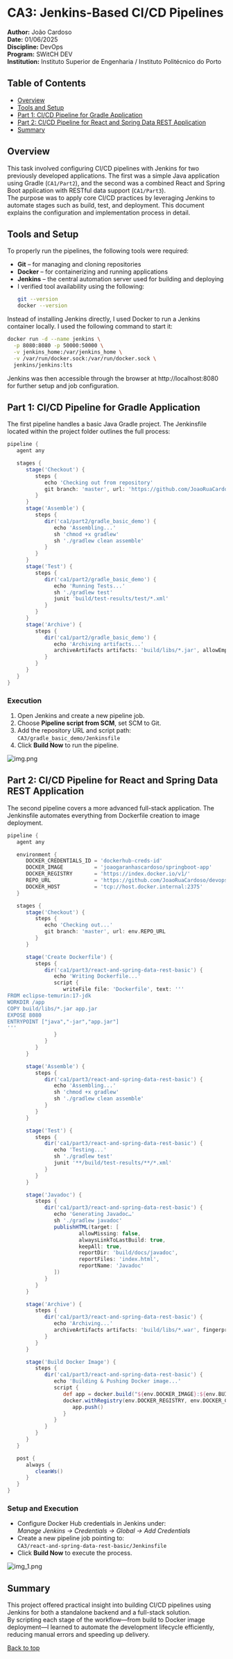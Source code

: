 # CA3: Jenkins-Based CI/CD Pipelines

**Author:** João Cardoso  
**Date:** 01/06/2025  
**Discipline:** DevOps  
**Program:** SWitCH DEV  
**Institution:** Instituto Superior de Engenharia / Instituto Politécnico do Porto

## Table of Contents

- [Overview](#overview)
- [Tools and Setup](#tools-and-setup)
- [Part 1: CI/CD Pipeline for Gradle Application](#part-1-cicd-pipeline-for-gradle-application)
- [Part 2: CI/CD Pipeline for React and Spring Data REST Application](#part-2-cicd-pipeline-for-react-and-spring-data-rest-application)
- [Summary](#summary)

## Overview

This task involved configuring CI/CD pipelines with Jenkins for two previously developed applications. The first was a simple Java application using Gradle (`CA1/Part2`), and the second was a combined React and Spring Boot application with RESTful data support (`CA1/Part3`).  
The purpose was to apply core CI/CD practices by leveraging Jenkins to automate stages such as build, test, and deployment. This document explains the configuration and implementation process in detail.

## Tools and Setup

To properly run the pipelines, the following tools were required:

- **Git** – for managing and cloning repositories
- **Docker** – for containerizing and running applications
- **Jenkins** – the central automation server used for building and deploying
- I verified tool availability using the following:
  ```bash
  git --version  
  docker --version
  ```
Instead of installing Jenkins directly, I used Docker to run a Jenkins container locally. I used the following command to start it:

```bash
docker run -d --name jenkins \
  -p 8080:8080 -p 50000:50000 \
  -v jenkins_home:/var/jenkins_home \
  -v /var/run/docker.sock:/var/run/docker.sock \
  jenkins/jenkins:lts
```

Jenkins was then accessible through the browser at http://localhost:8080 for further setup and job configuration.

## Part 1: CI/CD Pipeline for Gradle Application

The first pipeline handles a basic Java Gradle project. 
The Jenkinsfile located within the project folder outlines the full process:

```groovy
pipeline {
   agent any

   stages {
      stage('Checkout') {
         steps {
            echo 'Checking out from repository'
            git branch: 'master', url: 'https://github.com/JoaoRuaCardoso/devops-24-25-1241911.git'
         }
      }
      stage('Assemble') {
         steps {
            dir('ca1/part2/gradle_basic_demo') {
               echo 'Assembling...'
               sh 'chmod +x gradlew'
               sh './gradlew clean assemble'
            }
         }
      }
      stage('Test') {
         steps {
            dir('ca1/part2/gradle_basic_demo') {
               echo 'Running Tests...'
               sh './gradlew test'
               junit 'build/test-results/test/*.xml'
            }
         }
      }
      stage('Archive') {
         steps {
            dir('ca1/part2/gradle_basic_demo') {
               echo 'Archiving artifacts...'
               archiveArtifacts artifacts: 'build/libs/*.jar', allowEmptyArchive: true
            }
         }
      }
   }
}
```

### Execution

1. Open Jenkins and create a new pipeline job.
2. Choose **Pipeline script from SCM**, set SCM to Git.
3. Add the repository URL and script path:  
   `CA3/gradle_basic_demo/Jenkinsfile`
4. Click **Build Now** to run the pipeline.

![img.png](img.png)

## Part 2: CI/CD Pipeline for React and Spring Data REST Application

The second pipeline covers a more advanced full-stack application. 
The Jenkinsfile automates everything from Dockerfile creation to image deployment.

```groovy
pipeline {
   agent any

   environment {
      DOCKER_CREDENTIALS_ID = 'dockerhub-creds-id'
      DOCKER_IMAGE          = 'joaogaranhascardoso/springboot-app'
      DOCKER_REGISTRY       = 'https://index.docker.io/v1/'
      REPO_URL              = 'https://github.com/JoaoRuaCardoso/devops-24-25-1241911.git'
      DOCKER_HOST           = 'tcp://host.docker.internal:2375'
   }

   stages {
      stage('Checkout') {
         steps {
            echo 'Checking out...'
            git branch: 'master', url: env.REPO_URL
         }
      }

      stage('Create Dockerfile') {
         steps {
            dir('ca1/part3/react-and-spring-data-rest-basic') {
               echo 'Writing Dockerfile...'
               script {
                  writeFile file: 'Dockerfile', text: '''
FROM eclipse-temurin:17-jdk
WORKDIR /app
COPY build/libs/*.jar app.jar
EXPOSE 8080
ENTRYPOINT ["java","-jar","app.jar"]
'''
               }
            }
         }
      }

      stage('Assemble') {
         steps {
            dir('ca1/part3/react-and-spring-data-rest-basic') {
               echo 'Assembling...'
               sh 'chmod +x gradlew'
               sh './gradlew clean assemble'
            }
         }
      }

      stage('Test') {
         steps {
            dir('ca1/part3/react-and-spring-data-rest-basic') {
               echo 'Testing...'
               sh './gradlew test'
               junit '**/build/test-results/**/*.xml'
            }
         }
      }

      stage('Javadoc') {
         steps {
            dir('ca1/part3/react-and-spring-data-rest-basic') {
               echo 'Generating Javadoc…'
               sh './gradlew javadoc'
               publishHTML(target: [
                       allowMissing: false,
                       alwaysLinkToLastBuild: true,
                       keepAll: true,
                       reportDir: 'build/docs/javadoc',
                       reportFiles: 'index.html',
                       reportName: 'Javadoc'
               ])
            }
         }
      }

      stage('Archive') {
         steps {
            dir('ca1/part3/react-and-spring-data-rest-basic') {
               echo 'Archiving...'
               archiveArtifacts artifacts: 'build/libs/*.war', fingerprint: true
            }
         }
      }

      stage('Build Docker Image') {
         steps {
            dir('ca1/part3/react-and-spring-data-rest-basic') {
               echo 'Building & Pushing Docker image...'
               script {
                  def app = docker.build("${env.DOCKER_IMAGE}:${env.BUILD_NUMBER}", '.')
                  docker.withRegistry(env.DOCKER_REGISTRY, env.DOCKER_CREDENTIALS_ID) {
                     app.push()
                  }
               }
            }
         }
      }
   }

   post {
      always {
         cleanWs()
      }
   }
}

```

### Setup and Execution

- Configure Docker Hub credentials in Jenkins under:  
  *Manage Jenkins → Credentials → Global → Add Credentials*
- Create a new pipeline job pointing to:  
  `CA3/react-and-spring-data-rest-basic/Jenkinsfile`
- Click **Build Now** to execute the process.

![img_1.png](img_1.png)

## Summary

This project offered practical insight into building CI/CD pipelines using Jenkins for both a standalone backend and a full-stack solution.  
By scripting each stage of the workflow—from build to Docker image deployment—I learned to automate the development lifecycle efficiently, reducing manual errors and speeding up delivery.

[Back to top](#ca3-jenkins-based-cicd-pipelines)

